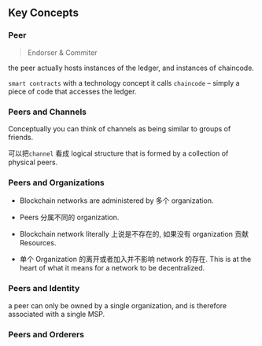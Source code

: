 ## Key Concepts

### Peer

> Endorser & Commiter

the peer actually hosts instances of the ledger, and instances of chaincode.

`smart contracts` with a technology concept it calls `chaincode` – simply a piece of code that accesses the ledger.

### Peers and Channels

Conceptually you can think of channels as being similar to groups of friends.

可以把`channel` 看成 logical structure that is formed by a collection of physical peers.

### Peers and Organizations

* Blockchain networks are administered by 多个 organization.

* Peers 分属不同的 organization.

* Blockchain network literally 上说是不存在的, 如果没有 organization 贡献 Resources.

* 单个 Organization 的离开或者加入并不影响 network 的存在. This is at the heart of what it means for a network to be decentralized.

### Peers and Identity

a peer can only be owned by a single organization, and is therefore associated with a single MSP.

### Peers and Orderers
